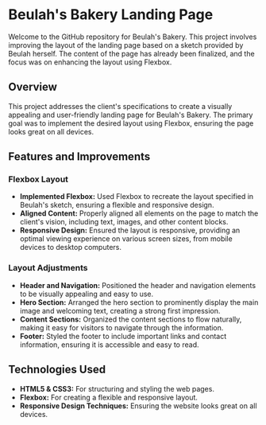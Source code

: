 # Beulah's Bakery Landing Page

Welcome to the GitHub repository for Beulah's Bakery. This project involves improving the layout of the landing page based on a sketch provided by Beulah herself. The content of the page has already been finalized, and the focus was on enhancing the layout using Flexbox.

## Overview

This project addresses the client's specifications to create a visually appealing and user-friendly landing page for Beulah's Bakery. The primary goal was to implement the desired layout using Flexbox, ensuring the page looks great on all devices.

## Features and Improvements

### Flexbox Layout
- **Implemented Flexbox:** Used Flexbox to recreate the layout specified in Beulah's sketch, ensuring a flexible and responsive design.
- **Aligned Content:** Properly aligned all elements on the page to match the client's vision, including text, images, and other content blocks.
- **Responsive Design:** Ensured the layout is responsive, providing an optimal viewing experience on various screen sizes, from mobile devices to desktop computers.

### Layout Adjustments
- **Header and Navigation:** Positioned the header and navigation elements to be visually appealing and easy to use.
- **Hero Section:** Arranged the hero section to prominently display the main image and welcoming text, creating a strong first impression.
- **Content Sections:** Organized the content sections to flow naturally, making it easy for visitors to navigate through the information.
- **Footer:** Styled the footer to include important links and contact information, ensuring it is accessible and easy to read.

## Technologies Used
- **HTML5 & CSS3:** For structuring and styling the web pages.
- **Flexbox:** For creating a flexible and responsive layout.
- **Responsive Design Techniques:** Ensuring the website looks great on all devices.

